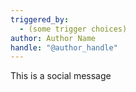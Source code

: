 ```yaml
---
triggered_by:
  - (some trigger choices)
author: Author Name
handle: "@author_handle"
---
```


This is a social message
